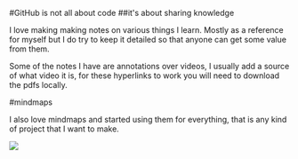#GitHub is not all about code
##it's about sharing knowledge

I love making making notes on various things I learn. Mostly as a reference for
myself but I do try to keep it detailed so that anyone can get some value from
them.

Some of the notes I have are annotations over videos, I usually add a source of
what video it is, for these hyperlinks to work you will need to download the
pdfs locally. 


#mindmaps

I also love mindmaps and started using them for everything, that is any kind of project that I want to make.

![](https://i.imgur.com/YnnXEPS.png)